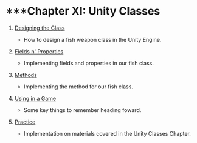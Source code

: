 # ***Chapter XI: Unity Classes

1. [Designing the Class](DesignTheClass/notes.md)
    - How to design a fish weapon class in the Unity Engine.

2. [Fields n' Properties](FieldsNProperties/notes.md)
    - Implementing fields and properties in our fish class.

3. [Methods](Methods/notes.md)
    - Implementing the method for our fish class.

4. [Using in a Game](UsingInAGame/notes.md)
    - Some key things to remember heading foward.

5. [Practice](Exercises/notes.md)
    - Implementation on materials covered in the Unity Classes Chapter.